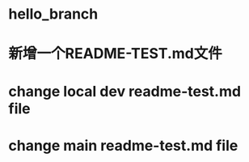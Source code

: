 # hello_branch
# 新增一个README-TEST.md文件

# change local dev readme-test.md file 
# change main readme-test.md file
